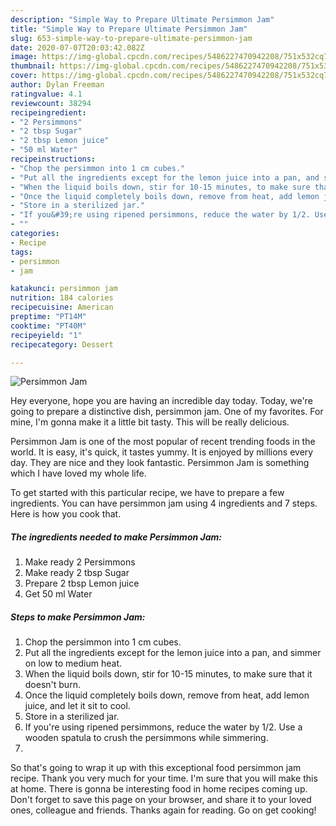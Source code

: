 ```yaml
---
description: "Simple Way to Prepare Ultimate Persimmon Jam"
title: "Simple Way to Prepare Ultimate Persimmon Jam"
slug: 653-simple-way-to-prepare-ultimate-persimmon-jam
date: 2020-07-07T20:03:42.082Z
image: https://img-global.cpcdn.com/recipes/5486227470942208/751x532cq70/persimmon-jam-recipe-main-photo.jpg
thumbnail: https://img-global.cpcdn.com/recipes/5486227470942208/751x532cq70/persimmon-jam-recipe-main-photo.jpg
cover: https://img-global.cpcdn.com/recipes/5486227470942208/751x532cq70/persimmon-jam-recipe-main-photo.jpg
author: Dylan Freeman
ratingvalue: 4.1
reviewcount: 38294
recipeingredient:
- "2 Persimmons"
- "2 tbsp Sugar"
- "2 tbsp Lemon juice"
- "50 ml Water"
recipeinstructions:
- "Chop the persimmon into 1 cm cubes."
- "Put all the ingredients except for the lemon juice into a pan, and simmer on low to medium heat."
- "When the liquid boils down, stir for 10-15 minutes, to make sure that it doesn&#39;t burn."
- "Once the liquid completely boils down, remove from heat, add lemon juice, and let it sit to cool."
- "Store in a sterilized jar."
- "If you&#39;re using ripened persimmons, reduce the water by 1/2. Use a wooden spatula to crush the persimmons while simmering."
- ""
categories:
- Recipe
tags:
- persimmon
- jam

katakunci: persimmon jam 
nutrition: 184 calories
recipecuisine: American
preptime: "PT14M"
cooktime: "PT40M"
recipeyield: "1"
recipecategory: Dessert

---
```



![Persimmon Jam](https://img-global.cpcdn.com/recipes/5486227470942208/751x532cq70/persimmon-jam-recipe-main-photo.jpg)

Hey everyone, hope you are having an incredible day today. Today, we're going to prepare a distinctive dish, persimmon jam. One of my favorites. For mine, I'm gonna make it a little bit tasty. This will be really delicious.



Persimmon Jam is one of the most popular of recent trending foods in the world. It is easy, it's quick, it tastes yummy. It is enjoyed by millions every day. They are nice and they look fantastic. Persimmon Jam is something which I have loved my whole life.


To get started with this particular recipe, we have to prepare a few ingredients. You can have persimmon jam using 4 ingredients and 7 steps. Here is how you cook that.

<!--inarticleads1-->

##### The ingredients needed to make Persimmon Jam:

1. Make ready 2 Persimmons
1. Make ready 2 tbsp Sugar
1. Prepare 2 tbsp Lemon juice
1. Get 50 ml Water




<!--inarticleads2-->

##### Steps to make Persimmon Jam:

1. Chop the persimmon into 1 cm cubes.
1. Put all the ingredients except for the lemon juice into a pan, and simmer on low to medium heat.
1. When the liquid boils down, stir for 10-15 minutes, to make sure that it doesn&#39;t burn.
1. Once the liquid completely boils down, remove from heat, add lemon juice, and let it sit to cool.
1. Store in a sterilized jar.
1. If you&#39;re using ripened persimmons, reduce the water by 1/2. Use a wooden spatula to crush the persimmons while simmering.
1. 




So that's going to wrap it up with this exceptional food persimmon jam recipe. Thank you very much for your time. I'm sure that you will make this at home. There is gonna be interesting food in home recipes coming up. Don't forget to save this page on your browser, and share it to your loved ones, colleague and friends. Thanks again for reading. Go on get cooking!
